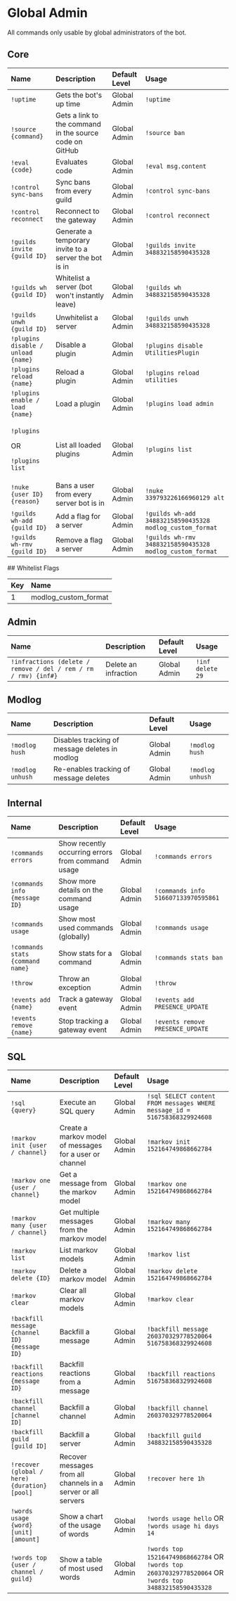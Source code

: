 # Global Admin

All commands only usable by global administrators of the bot.

## Core

<table>
  <thead>
    <tr>
      <th style="text-align:left">Name</th>
      <th style="text-align:left">Description</th>
      <th style="text-align:left">Default Level</th>
      <th style="text-align:left">Usage</th>
    </tr>
  </thead>
  <tbody>
    <tr>
      <td style="text-align:left"><code>!uptime</code>
      </td>
      <td style="text-align:left">Gets the bot&apos;s up time</td>
      <td style="text-align:left">Global Admin</td>
      <td style="text-align:left"><code>!uptime</code>
      </td>
    </tr>
    <tr>
      <td style="text-align:left"><code>!source {command}</code>
      </td>
      <td style="text-align:left">Gets a link to the command in the source code on GitHub</td>
      <td style="text-align:left">Global Admin</td>
      <td style="text-align:left"><code>!source ban</code>
      </td>
    </tr>
    <tr>
      <td style="text-align:left"><code>!eval {code}</code>
      </td>
      <td style="text-align:left">Evaluates code</td>
      <td style="text-align:left">Global Admin</td>
      <td style="text-align:left"><code>!eval msg.content</code>
      </td>
    </tr>
    <tr>
      <td style="text-align:left"><code>!control sync-bans</code>
      </td>
      <td style="text-align:left">Sync bans from every guild</td>
      <td style="text-align:left">Global Admin</td>
      <td style="text-align:left"><code>!control sync-bans</code>
      </td>
    </tr>
    <tr>
      <td style="text-align:left"><code>!control reconnect</code>
      </td>
      <td style="text-align:left">Reconnect to the gateway</td>
      <td style="text-align:left">Global Admin</td>
      <td style="text-align:left"><code>!control reconnect</code>
      </td>
    </tr>
    <tr>
      <td style="text-align:left"><code>!guilds invite {guild ID}</code>
      </td>
      <td style="text-align:left">Generate a temporary invite to a server the bot is in</td>
      <td style="text-align:left">Global Admin</td>
      <td style="text-align:left"><code>!guilds invite 348832158590435328</code>
      </td>
    </tr>
    <tr>
      <td style="text-align:left"><code>!guilds wh {guild ID}</code>
      </td>
      <td style="text-align:left">Whitelist a server (bot won&apos;t instantly leave)</td>
      <td style="text-align:left">Global Admin</td>
      <td style="text-align:left"><code>!guilds wh 348832158590435328</code>
      </td>
    </tr>
    <tr>
      <td style="text-align:left"><code>!guilds unwh {guild ID}</code>
      </td>
      <td style="text-align:left">Unwhitelist a server</td>
      <td style="text-align:left">Global Admin</td>
      <td style="text-align:left"><code>!guilds unwh 348832158590435328</code>
      </td>
    </tr>
    <tr>
      <td style="text-align:left"><code>!plugins disable / unload {name}</code>
      </td>
      <td style="text-align:left">Disable a plugin</td>
      <td style="text-align:left">Global Admin</td>
      <td style="text-align:left"><code>!plugins disable UtilitiesPlugin</code>
      </td>
    </tr>
    <tr>
      <td style="text-align:left"><code>!plugins reload {name}</code>
      </td>
      <td style="text-align:left">Reload a plugin</td>
      <td style="text-align:left">Global Admin</td>
      <td style="text-align:left"><code>!plugins reload utilities</code>
      </td>
    </tr>
    <tr>
      <td style="text-align:left"><code>!plugins enable / load {name}</code>
      </td>
      <td style="text-align:left">Load a plugin</td>
      <td style="text-align:left">Global Admin</td>
      <td style="text-align:left"><code>!plugins load admin</code>
      </td>
    </tr>
    <tr>
      <td style="text-align:left">
        <p><code>!plugins</code>
        </p>
        <p>OR</p>
        <p><code>!plugins list</code>
        </p>
      </td>
      <td style="text-align:left">List all loaded plugins</td>
      <td style="text-align:left">Global Admin</td>
      <td style="text-align:left"><code>!plugins list</code>
      </td>
    </tr>
    <tr>
      <td style="text-align:left"><code>!nuke {user ID} {reason}</code>
      </td>
      <td style="text-align:left">Bans a user from every server bot is in</td>
      <td style="text-align:left">Global Admin</td>
      <td style="text-align:left"><code>!nuke 339793226166960129 alt</code>
      </td>
    </tr>
    <tr>
      <td style="text-align:left"><code>!guilds wh-add {guild ID}</code>
      </td>
      <td style="text-align:left">Add a flag for a server</td>
      <td style="text-align:left">Global Admin</td>
      <td style="text-align:left"><code>!guilds wh-add 348832158590435328 modlog_custom_format</code>
      </td>
    </tr>
    <tr>
      <td style="text-align:left"><code>!guilds wh-rmv {guild ID}</code>
      </td>
      <td style="text-align:left">Remove a flag a server</td>
      <td style="text-align:left">Global Admin</td>
      <td style="text-align:left"><code>!guilds wh-rmv 348832158590435328 modlog_custom_format</code>
      </td>
    </tr>
  </tbody>
</table>## Whitelist Flags

| Key | Name |
| :--- | :--- |
| 1 | modlog\_custom\_format |

## Admin

| Name | Description | Default Level | Usage |
| :--- | :--- | :--- | :--- |
| `!infractions (delete / remove / del / rem / rm / rmv) {inf#}` | Delete an infraction | Global Admin | `!inf delete 29` |

## Modlog

| Name | Description | Default Level | Usage |
| :--- | :--- | :--- | :--- |
| `!modlog hush` | Disables tracking of message deletes in modlog | Global Admin | `!modlog hush` |
| `!modlog unhush` | Re-enables tracking of message deletes | Global Admin | `!modlog unhush` |

## Internal

| Name | Description | Default Level | Usage |
| :--- | :--- | :--- | :--- |
| `!commands errors` | Show recently occurring errors from command usage | Global Admin | `!commands errors` |
| `!commands info {message ID}` | Show more details on the command usage | Global Admin | `!commands info 516607133970595861` |
| `!commands usage` | Show most used commands \(globally\) | Global Admin | `!commands usage` |
| `!commands stats {command name}` | Show stats for a command | Global Admin | `!commands stats ban` |
| `!throw` | Throw an exception | Global Admin | `!throw` |
| `!events add {name}` | Track a gateway event | Global Admin | `!events add PRESENCE_UPDATE` |
| `!events remove {name}` | Stop tracking a gateway event | Global Admin | `!events remove PRESENCE_UPDATE` |

## SQL

| Name | Description | Default Level | Usage |
| :--- | :--- | :--- | :--- |
| `!sql {query}` | Execute an SQL query | Global Admin | `!sql SELECT content FROM messages WHERE message_id = 516758368329924608` |
| `!markov init {user / channel}` | Create a markov model of messages for a user or channel | Global Admin | `!markov init 152164749868662784` |
| `!markov one {user / channel}` | Get a message from the markov model | Global Admin | `!markov one 152164749868662784` |
| `!markov many {user / channel}` | Get multiple messages from the markov model | Global Admin | `!markov many 152164749868662784` |
| `!markov list` | List markov models | Global Admin | `!markov list` |
| `!markov delete {ID}` | Delete a markov model | Global Admin | `!markov delete 152164749868662784` |
| `!markov clear` | Clear all markov models | Global Admin | `!markov clear` |
| `!backfill message {channel ID} {message ID}` | Backfill a message | Global Admin | `!backfill message 260370329778520064 516758368329924608` |
| `!backfill reactions {message ID}` | Backfill reactions from a message | Global Admin | `!backfill reactions 516758368329924608` |
| `!backfill channel [channel ID]` | Backfill a channel | Global Admin | `!backfill channel 260370329778520064` |
| `!backfill guild [guild ID]` | Backfill a server | Global Admin | `!backfill guild 348832158590435328` |
| `!recover (global / here) {duration} [pool]` | Recover messages from all channels in a server or all servers | Global Admin | `!recover here 1h` |
| `!words usage {word} [unit] [amount]` | Show a chart of the usage of words | Global Admin | `!words usage hello` OR `!words usage hi days 14` |
| `!words top {user / channel / guild}` | Show a table of most used words | Global Admin | `!words top 152164749868662784` OR `!words top 260370329778520064` OR `!words top 348832158590435328` |

